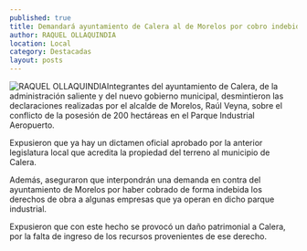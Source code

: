 ```yaml
---
published: true
title: Demandará ayuntamiento de Calera al de Morelos por cobro indebido de derechos de obra
author: RAQUEL OLLAQUINDIA
location: Local
category: Destacadas
layout: posts
---
```


![RAQUEL OLLAQUINDIA](http://i.imgur.com/3U5tAiZm.jpg)Integrantes del ayuntamiento de Calera, de la administración saliente y del nuevo gobierno municipal, desmintieron las declaraciones realizadas por el alcalde de Morelos, Raúl Veyna, sobre el conflicto de la posesión de 200 hectáreas en el Parque Industrial Aeropuerto.

Expusieron que ya hay un dictamen oficial aprobado por la anterior legislatura local que acredita la propiedad del terreno al municipio de Calera.

Además, aseguraron que interpondrán una demanda en contra del ayuntamiento de Morelos por haber cobrado de forma indebida los derechos de obra a algunas empresas que ya operan en dicho parque industrial.

Expusieron que con este hecho se provocó un daño patrimonial a Calera, por la falta de ingreso de los recursos provenientes de ese derecho.
